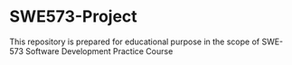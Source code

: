 # SWE573-Project
This repository is prepared for educational purpose in the scope of SWE-573 Software Development Practice Course

